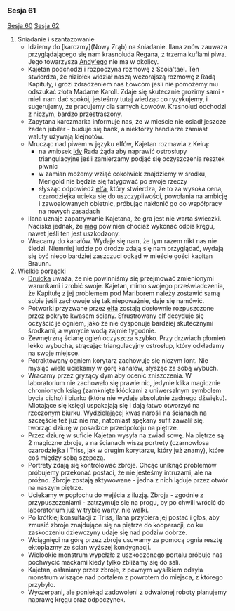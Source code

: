 ### Sesja 61
[Sesja 60](#sesja-60) [Sesja 62](#sesja-62)
1. Śniadanie i szantażowanie
    - Idziemy do [karczmy](Nowy Zrąb) na śniadanie. Ilana znów zauważa przyglądającego się nam krasnoluda Regana, z trzema kuflami piwa. Jego towarzysza [Andy'ego](Andy) nie ma w okolicy.
    - Kajetan podchodzi i rozpoczyna rozmowę z Scoia'tael. Ten stwierdza, że niziołek widział naszą wczorajszą rozmowę z Radą Kapituły, i grozi zdradzeniem nas Łowcom jeśli nie pomożemy mu odszukać złota Madame Karoll. Zdaje się skutecznie grozimy sami - mieli nam dać spokój, jesteśmy tutaj wiedząc co ryzykujemy, i sugerujemy, że pracujemy dla samych Łowców. Krasnolud odchodzi z niczym, bardzo przestraszony.
    - Zapytana karczmarka informuje nas, że w mieście nie osiadł jeszcze żaden jubiler - buduje się bank, a niektórzy handlarze zamiast waluty używają klejnotów.
    - Mrucząc nad piwem w języku elfów, Kajetan rozmawia z Keirą:
        - na wniosek [Idy](Ida) Rada żąda aby naprawić ostrosłupy triangulacyjne jeśli zamierzamy podjąć się oczyszczenia resztek piwnic
        - w zamian możemy wziąć cokolwiek znajdziemy w środku, Merigold nie będzie się fatygować po swoje rzeczy
        - słysząc odpowiedź [elfa](Kajetan), który stwierdza, że to za wysoka cena, czarodziejka ucieka się do uszczypliwości, powołania na ambicję i zawoalowanych obietnic, próbując nakłonić go do współpracy na nowych zasadach
    - Ilana uznaje zapatrywanie Kajetana, że gra jest nie warta świeczki. Naciska jednak, że [mag](Kajetan) powinien chociaż wykonać odpis kręgu, nawet jeśli ten jest uszkodzony.
    - Wracamy do kanałów. Wydaje się nam, że tym razem nikt nas nie śledzi. Niemniej ludzie po drodze zdają się nam przyglądać, wydają się być nieco bardziej zaszczuci odkąd w mieście gości kapitan Braunn.
2. Wielkie porządki
    - [Druidka](Ilana) uważa, że nie powinniśmy się przejmować zmienionymi warunkami i zrobić swoje. Kajetan, mimo swojego przeświadczenia, że Kapitułę z jej problemem pod Mariborem należy zostawić samą sobie jeśli zachowuje się tak niepoważnie, daje się namówić.
    - Potworki przyzwane przez [elfa](Kajetan) zostają dosłownie rozpuszczone przez pokryte kwasem ściany. Sfrustrowany elf decyduje się oczyścić je ogniem, jako że nie dysponuje bardziej skutecznymi środkami, a wymycie wodą zajmie tygodnie.
    - Zewnętrzną ścianę ogień oczyszcza szybko. Przy drzwiach płomień lekko wybucha, strącając triangulacyjny ostrosłup, który odkładamy na swoje miejsce.
    - Potraktowany ogniem korytarz zachowuje się niczym lont. Nie myśląc wiele uciekamy w górę kanałów, słysząc za sobą wybuch.
    - Wracamy przez gryzący dym aby ocenić zniszczenia. W laboratorium nie zachowało się prawie nic, jedynie klika magicznie chronionych ksiąg (zamknięte kłódkami z uniwersalnym symbolem bycia cicho) i biurko (które nie wydaje absolutnie żadnego dźwięku). Miotające się księgi uspakajają się i dają łatwo otworzyć na rzeczonym biurku. Wydzielającej kwas narośli na ścianach na szczęście też już nie ma, natomiast spękany sufit zawalił się, tworząc dziurę w posadzce przedpokoju na piętrze.
    - Przez dziurę w suficie Kajetan wysyła na zwiad sowę. Na piętrze są 2 magiczne zbroje, a na ścianach wiszą portrety (czarnowłosa czarodziejka i Triss, jak w drugim korytarzu, który już znamy), które coś między sobą szepczą.
    - Portrety zdają się kontrolować zbroje. Chcąc uniknąć problemów próbujemy przekonać postaci, że nie jesteśmy intruzami, ale na próżno. Zbroje zostają aktywowane - jedna z nich ląduje przez otwór na naszym piętrze.
    - Uciekamy w popłochu do wejścia z iluzją. Zbroja - zgodnie z przypuszczeniami - zatrzymuje się na progu, by po chwili wrócić do laboratorium już w trybie warty, nie walki.
    - Po krótkiej konsultacji z Triss, Ilana przybiera jej postać i głos, aby zmusić zbroje znajdujące się na piętrze do kooperacji, co ku zaskoczeniu dziewczyny udaje się nad podziw dobrze. 
    - Wciągnięci na górę przez zbroje usuwamy za pomocą ognia resztę ektoplazmy ze ścian wyższej kondygnacji.
    - Wielookie monstrum wypełzłe z uszkodzonego portalu próbuje nas pochwycić mackami kiedy tylko zbliżamy się do sali.
    - Kajetan, osłaniany przez zbroje, z pewnym wysiłkiem odsyła monstrum wiszące nad portalem z powrotem do miejsca, z którego przybyło.
    - Wyczerpani, ale poniekąd zadowoleni z odwalonej roboty planujemy naprawę kręgu oraz odpoczynek.